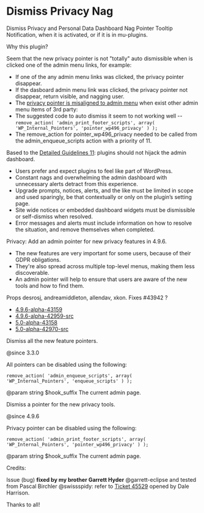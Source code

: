# Dismiss Privacy Nag

Dismiss Privacy and Personal Data Dashboard Nag Pointer Tooltip Notification, when it is activated, or if it is in mu-plugins.

Why this plugin?

Seem that the new privacy pointer is not "totally" auto dismissible when is clicked one of the admin menu links, for example:

 * If one of the any admin menu links was clicked, the privacy pointer disappear.
 * If the dasboard admin menu link was clicked, the privacy pointer not disappear, return visible, and nagging user.
 * The [privacy pointer is misaligned to admin menu](https://core.trac.wordpress.org/ticket/43996/) when exist other admin menu items of 3rd party: 
 * The suggested code to auto dismiss it seem to not working well -- <code>remove_action( 'admin_print_footer_scripts', array( 'WP_Internal_Pointers', 'pointer_wp496_privacy' ) );</code>
 * The remove_action for pointer_wp496_privacy needed to be called from the admin_enqueue_scripts action with a priority of 11.

Based to the [Detailed Guidelines 11](https://developer.wordpress.org/plugins/wordpress-org/detailed-plugin-guidelines/#12-public-facing-pages-on-wordpress-org-readmes-must-not-spam): plugins should not hijack the admin dashboard. 

 * Users prefer and expect plugins to feel like part of WordPress.
 * Constant nags and overwhelming the admin dashboard with unnecessary alerts detract from this experience.
 * Upgrade prompts, notices, alerts, and the like must be limited in scope and used sparingly, be that contextually or only on the plugin’s setting page.
 * Site wide notices or embedded dashboard widgets must be dismissible or self-dismiss when resolved.
 * Error messages and alerts must include information on how to resolve the situation, and remove themselves when completed.

Privacy: Add an admin pointer for new privacy features in 4.9.6.

 * The new features are very important for some users, because of their GDPR obligations.
 * They're also spread across multiple top-level menus, making them less discoverable.
 * An admin pointer will help to ensure that users are aware of the new tools and how to find them.

Props desrosj, andreamiddleton, allendav, xkon.
Fixes #43942 ?

 * [4.9.6-alpha-43159](https://build.trac.wordpress.org/browser/branches/4.9?rev=42988)
 * [4.9.6-alpha-42959-src](https://core.trac.wordpress.org/browser/branches/4.9?rev=43159)
 * [5.0-alpha-43158](https://build.trac.wordpress.org/browser/trunk?rev=42987)
 * [5.0-alpha-42970-src](https://core.trac.wordpress.org/browser/trunk?rev=43158)

Dismiss all the new feature pointers.

@since 3.3.0

All pointers can be disabled using the following:

<code>remove_action( 'admin_enqueue_scripts', array( 'WP_Internal_Pointers', 'enqueue_scripts' ) );</code>

@param string $hook_suffix The current admin page.

Dismiss a pointer for the new privacy tools.

@since 4.9.6

Privacy pointer can be disabled using the following:

<code>remove_action( 'admin_print_footer_scripts', array( 'WP_Internal_Pointers', 'pointer_wp496_privacy' ) );</code>

@param string $hook_suffix The current admin page.

Credits:

Issue (bug) <strong>fixed by my brother Garrett Hyder</strong> @garrett-eclipse and tested from Pascal Birchler @swissspidy: refer to [Ticket 45529](https://core.trac.wordpress.org/ticket/45529) opened by Dale Harrison.

Thanks to all!
